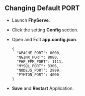 ## Changing Default PORT

- Launch **FhyServe**.
- Click the setting **Config** section.
- Open and Edit **app.config.json**.

	```
	{
	  "APACHE_PORT": 8000,
	  "NGINX_PORT": 8080,
	  "PHP_FPM_PORT": 1111,
	  "MYSQL_PORT": 3306,
	  "NODEJS_PORT": 2999,
	  "PYHTON_PORT": 4000
	}
	```

- **Save** and **Restart** Application.
